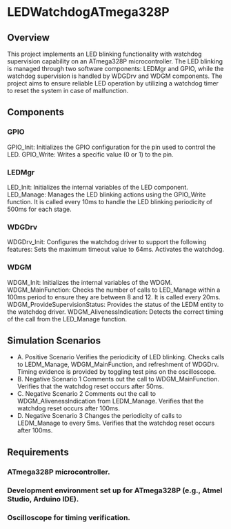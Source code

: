 # LEDWatchdogATmega328P
## Overview
This project implements an LED blinking functionality with watchdog supervision capability on an ATmega328P microcontroller. The LED blinking is managed through two software components: LEDMgr and GPIO, while the watchdog supervision is handled by WDGDrv and WDGM components. The project aims to ensure reliable LED operation by utilizing a watchdog timer to reset the system in case of malfunction.

## Components
### GPIO
GPIO_Init: Initializes the GPIO configuration for the pin used to control the LED.
GPIO_Write: Writes a specific value (0 or 1) to the pin.
### LEDMgr
LED_Init: Initializes the internal variables of the LED component.
LED_Manage: Manages the LED blinking actions using the GPIO_Write function. It is called every 10ms to handle the LED blinking periodicity of 500ms for each stage.
### WDGDrv
WDGDrv_Init: Configures the watchdog driver to support the following features:
Sets the maximum timeout value to 64ms.
Activates the watchdog.
### WDGM
WDGM_Init: Initializes the internal variables of the WDGM.
WDGM_MainFunction: Checks the number of calls to LED_Manage within a 100ms period to ensure they are between 8 and 12. It is called every 20ms.
WDGM_ProvideSupervisionStatus: Provides the status of the LEDM entity to the watchdog driver.
WDGM_AlivenessIndication: Detects the correct timing of the call from the LED_Manage function.

## Simulation Scenarios
* A. Positive Scenario
Verifies the periodicity of LED blinking.
Checks calls to LEDM_Manage, WDGM_MainFunction, and refreshment of WDGDrv.
Timing evidence is provided by toggling test pins on the oscilloscope.
* B. Negative Scenario 1
Comments out the call to WDGM_MainFunction.
Verifies that the watchdog reset occurs after 50ms.
* C. Negative Scenario 2
Comments out the call to WDGM_AlivenessIndication from LEDM_Manage.
Verifies that the watchdog reset occurs after 100ms.
* D. Negative Scenario 3
Changes the periodicity of calls to LEDM_Manage to every 5ms.
Verifies that the watchdog reset occurs after 100ms.

## Requirements
### ATmega328P microcontroller.
### Development environment set up for ATmega328P (e.g., Atmel Studio, Arduino IDE).
### Oscilloscope for timing verification.
